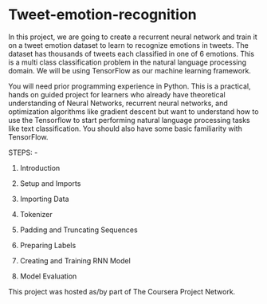 # Tweet-emotion-recognition
In this project, we are going to create a recurrent neural network and train it on a tweet emotion dataset to learn to recognize emotions in tweets. The dataset has thousands of tweets each classified in one of 6 emotions. This is a multi class classification problem in the natural language processing domain. We will be using TensorFlow as our machine learning framework.

You will need prior programming experience in Python. This is a practical, hands on guided project for learners who already have theoretical understanding of Neural Networks, recurrent neural networks, and optimization algorithms like gradient descent but want to understand how to use the Tensorflow to start performing natural language processing tasks like text classification. You should also have some basic familiarity with TensorFlow.

STEPS: -
1. Introduction

2. Setup and Imports

3. Importing Data

4. Tokenizer

5. Padding and Truncating Sequences

6. Preparing Labels

7. Creating and Training RNN Model

8. Model Evaluation

This project was hosted as/by part of The Coursera Project Network.

